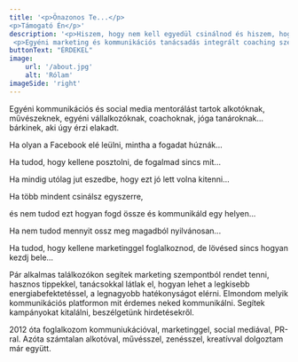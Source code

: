 ```yaml
---
title: '<p>Önazonos Te...</p>
<p>Támogató Én</p>'
description: '<p>Hiszem, hogy nem kell egyedül csinálnod és hiszem, hogy te tudod a legjobban!</p>
 <p>Egyéni marketing és kommunikációs tanácsadás integrált coaching szemlélettel.</p>'
buttonText: "ÉRDEKEL"
image: 
    url: '/about.jpg'
    alt: 'Rólam'
imageSide: 'right'
---
```

Egyéni kommunikációs és social media mentorálást tartok alkotóknak, művészeknek, egyéni vállalkozóknak, coachoknak, jóga tanároknak... bárkinek, aki úgy érzi elakadt.



Ha olyan a Facebook elé leülni, mintha a fogadat húznák...

Ha tudod, hogy kellene posztolni, de fogalmad sincs mit...

Ha mindig utólag jut eszedbe, hogy ezt jó lett volna kitenni...

Ha több mindent csinálsz egyszerre,

és nem tudod ezt hogyan fogd össze és kommunikáld egy helyen...

Ha nem tudod mennyit ossz meg magadból nyilvánosan...

Ha tudod, hogy kellene marketinggel foglalkoznod, de lövésed sincs hogyan kezdj bele...



Pár alkalmas találkozókon segítek marketing szempontból rendet tenni, hasznos tippekkel, tanácsokkal látlak el, hogyan lehet a legkisebb energiabefektetéssel, a legnagyobb hatékonyságot elérni. Elmondom melyik kommunikációs platformon mit érdemes neked kommunikálni. Segítek kampányokat kitalálni, beszélgetünk hirdetésekről.



2012 óta foglalkozom kommuniukációval, marketinggel, social mediával, PR-ral. Azóta számtalan alkotóval, művésszel, zenésszel, kreatívval dolgoztam már együtt.


